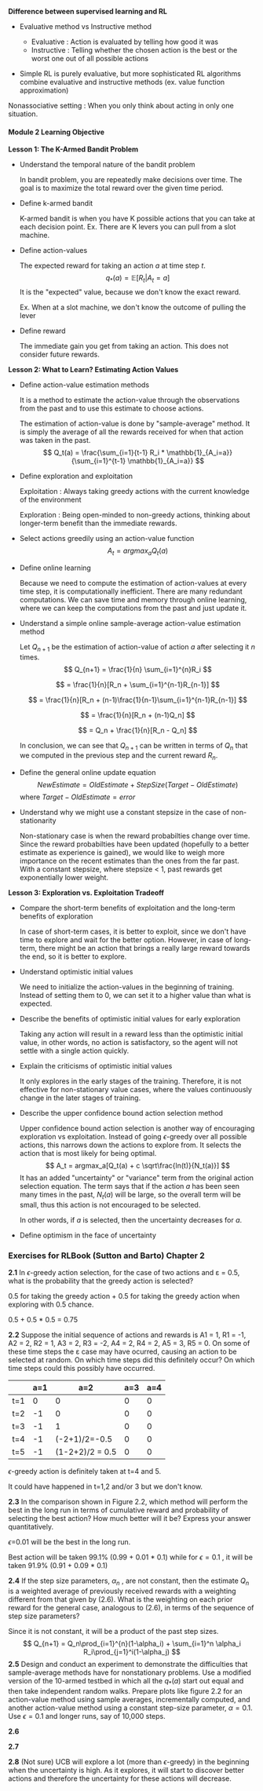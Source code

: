 **Difference between supervised learning and RL**

* Evaluative method  vs Instructive method 
  * Evaluative : Action is evaluated by telling how good it was 
  * Instructive : Telling whether the chosen action is the best or the worst one out of all possible actions 

* Simple RL is purely evaluative, but more sophisticated RL algorithms combine evaluative and instructive methods (ex. value function approximation) 

Nonassociative setting : When you only think about acting in only one situation. 



#### Module 2 Learning Objective 

**Lesson 1: The K-Armed Bandit Problem**

- Understand the temporal nature of the bandit problem

  In bandit problem, you are repeatedly make decisions over time. The goal is to maximize the total reward over the given time period. 

   

- Define k-armed bandit

  K-armed bandit is when you have K possible actions that you can take at each decision point. Ex. There are K levers you can pull from a slot machine. 

  

- Define action-values

  The expected reward for taking an action $a$ at time step $t$. 
  $$
  q_*(a) = \mathbb{E}[R_t | A_t = a]
  $$
  It is the "expected" value, because we don't know the exact reward. 

  Ex. When at a slot machine, we don't know the outcome of pulling the lever

- Define reward

  The immediate gain you get from taking an action. This does not consider future rewards. 



**Lesson 2: What to Learn? Estimating Action Values**

- Define action-value estimation methods

  It is a method to estimate the action-value through the observations from the past and to use this estimate to choose actions. 

  The estimation of action-value is done by "sample-average" method. It is simply the average of all the rewards received for when that action was taken in the past.
  $$
  Q_t(a) = \frac{\sum_{i=1}{t-1} R_i * \mathbb{1}_{A_i=a}}{\sum_{i=1}^{t-1} \mathbb{1}_{A_i=a}}
  $$
  

- Define exploration and exploitation

  Exploitation : Always taking greedy actions with the current knowledge of the environment

  Exploration : Being open-minded to non-greedy actions, thinking about longer-term benefit than the immediate rewards. 

- Select actions greedily using an action-value function
  $$
  A_t = argmax_a Q_t(a)
  $$
  

- Define online learning

  Because we need to compute the estimation of action-values at every time step, it is computationally inefficient. There are many redundant computations. We can save time and memory through online learning, where we can keep the computations from the past and just update it. 

- Understand a simple online sample-average action-value estimation method

  Let $Q_{n+1}$ be the estimation of action-value of action $a$ after selecting it $n$ times. 
  $$
  Q_{n+1} = \frac{1}{n} \sum_{i=1}^{n}R_i
  $$

  $$
  = \frac{1}{n}[R_n + \sum_{i=1}^{n-1}R_{n-1}]
  $$

  $$
  = \frac{1}{n}[R_n + (n-1)\frac{1}{n-1}\sum_{i=1}^{n-1}R_{n-1}]
  $$

  $$
  = \frac{1}{n}[R_n + (n-1)Q_n]
  $$

  $$
  = Q_n + \frac{1}{n}[R_n - Q_n]
  $$

  In conclusion, we can see that $Q_{n+1}$ can be written in terms of $Q_n$ that we computed in the previous step and the current reward $R_n$. 

- Define the general online update equation
  $$
  NewEstimate = OldEstimate + StepSize(Target - OldEstimate)
  $$
  where $Target - OldEstimate = error$

- Understand why we might use a constant stepsize in the case of non-stationarity

  Non-stationary case is when the reward probabilties change over time. Since the reward probabilties have been updated (hopefully to a better estimate as experience is gained), we would like to weigh more importance on the recent estimates than the ones from the far past. With a constant stepsize, where stepsize < 1, past rewards get exponentially lower weight.

   

**Lesson 3: Exploration vs. Exploitation Tradeoff**

- Compare the short-term benefits of exploitation and the long-term benefits of exploration

  In case of short-term cases, it is better to exploit, since we don't have time to explore and wait for the better option. However, in case of long-term, there might be an action that brings a really large reward towards the end, so it is better to explore. 

- Understand optimistic initial values

  We need to initialize the action-values in the beginning of training. Instead of setting them to 0, we can set it to a higher value than what is expected. 

- Describe the benefits of optimistic initial values for early exploration

  Taking any action will result in a reward less than the optimistic initial value, in other words, no action is satisfactory, so the agent will not settle with a single action quickly. 

- Explain the criticisms of optimistic initial values

  It only explores in the early stages of the training. Therefore, it is not effective for non-stationary value cases, where the values continuously change in the later stages of training. 

- Describe the upper confidence bound action selection method

  Upper confidence bound action selection is another way of encouraging exploration vs exploitation. Instead of going $\epsilon$-greedy over all possible actions, this narrows down the actions to explore from. It selects the action that is most likely for being optimal. 
  $$
  A_t = argmax_a[Q_t(a) + c \sqrt\frac{ln(t)}{N_t(a)}]
  $$
  It has an added "uncertainty" or "variance" term from the original action selection equation. The term says that if the action $a$ has been seen many times in the past, $N_t(a)$ will be large, so the overall term will be small, thus this action is not encouraged to be selected. 

  In other words, if $a$ is selected, then the uncertainty decreases for $a$. 

- Define optimism in the face of uncertainty



### Exercises for RLBook (Sutton and Barto) Chapter 2 

**2.1** In $\epsilon$-greedy action selection, for the case of two actions and ε = 0.5, what is the probability that the greedy action is selected?

0.5 for taking the greedy action + 0.5 for taking the greedy action when exploring with 0.5 chance. 

0.5 + 0.5 * 0.5 = 0.75 

**2.2** Suppose the initial sequence of actions and rewards is A1 = 1, R1 = -1, A2 = 2, R2 = 1, A3 = 2, R3 = -2, A4 = 2, R4 = 2, A5 = 3, R5 = 0. On some of these time steps the ε case may have ocurred, causing an action to be selected at random. On which time steps did this definitely occur? On which time steps could this possibly have occurred.

|      | a=1  | a=2             | a=3  | a=4  |
| ---- | ---- | --------------- | ---- | ---- |
| t=1  | 0    | 0               | 0    | 0    |
| t=2  | -1   | 0               | 0    | 0    |
| t=3  | -1   | 1               | 0    | 0    |
| t=4  | -1   | (-2+1)/2=-0.5   | 0    | 0    |
| t=5  | -1   | (1-2+2)/2 = 0.5 | 0    | 0    |

$\epsilon$-greedy action is definitely taken at t=4 and 5. 

It could have happened in t=1,2 and/or 3 but we don't know. 

**2.3** In the comparison shown in Figure 2.2, which method will perform the best in the long run in terms of cumulative reward and probability of selecting the best action? How much better will it be? Express your answer quantitatively. 

$\epsilon$=0.01 will be the best in the long run. 

Best action will be taken 99.1% (0.99 + 0.01 * 0.1) while for $\epsilon=0.1$ , it will be taken 91.9% (0.91 + 0.09 * 0.1)

**2.4** If the step size parameters, $\alpha_n$ , are not constant, then the estimate $Q_n$ is a weighted average of previously received rewards with a weighting different from that given by (2.6). What is the weighting on each prior reward for the general case, analogous to (2.6), in terms of the sequence of step size parameters? 

Since it is not constant, it will be a product of the past step sizes. 
$$
Q_{n+1} = Q_n\prod_{i=1}^{n}(1-\alpha_i) + \sum_{i=1}^n \alpha_i R_i\prod_{j=1}^i(1-\alpha_j)
$$
**2.5** Design and conduct an experiment to demonstrate the difficulties that sample-average methods have for nonstationary problems. Use a modified version of the 10-armed testbed in which all the $q_*(a)$ start out equal and then take independent random walks. Prepare plots like figure 2.2 for an action-value method using sample averages, incrementally computed, and another action-value method using a constant step-size parameter, $\alpha=0.1$. Use $\epsilon=0.1$ and longer runs, say of 10,000 steps. 

**2.6** 

**2.7**

**2.8**  (Not sure) UCB will explore a lot (more than $\epsilon$-greedy) in the beginning when the uncertainty is high. As it explores, it will start to discover better actions and therefore the uncertainty for these actions will decrease. 

